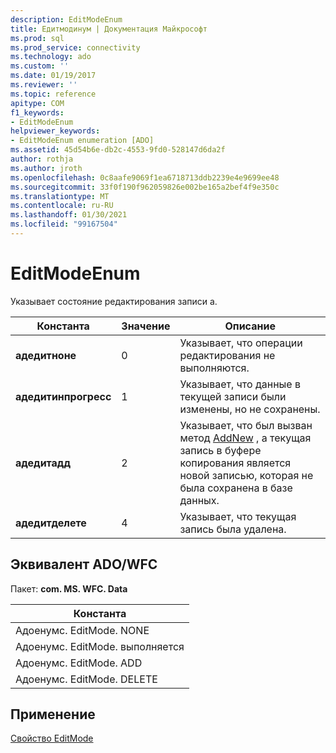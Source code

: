 ```yaml
---
description: EditModeEnum
title: Едитмодинум | Документация Майкрософт
ms.prod: sql
ms.prod_service: connectivity
ms.technology: ado
ms.custom: ''
ms.date: 01/19/2017
ms.reviewer: ''
ms.topic: reference
apitype: COM
f1_keywords:
- EditModeEnum
helpviewer_keywords:
- EditModeEnum enumeration [ADO]
ms.assetid: 45d54b6e-db2c-4553-9fd0-528147d6da2f
author: rothja
ms.author: jroth
ms.openlocfilehash: 0c8aafe9069f1ea6718713ddb2239e4e9699ee48
ms.sourcegitcommit: 33f0f190f962059826e002be165a2bef4f9e350c
ms.translationtype: MT
ms.contentlocale: ru-RU
ms.lasthandoff: 01/30/2021
ms.locfileid: "99167504"
---
```

# <a name="editmodeenum"></a>EditModeEnum
Указывает состояние редактирования записи a.  
  
|Константа|Значение|Описание|  
|--------------|-----------|-----------------|  
|**адедитноне**|0|Указывает, что операции редактирования не выполняются.|  
|**адедитинпрогресс**|1|Указывает, что данные в текущей записи были изменены, но не сохранены.|  
|**адедитадд**|2|Указывает, что был вызван метод [AddNew](../../../ado/reference/ado-api/addnew-method-ado.md) , а текущая запись в буфере копирования является новой записью, которая не была сохранена в базе данных.|  
|**адедитделете**|4|Указывает, что текущая запись была удалена.|  
  
## <a name="adowfc-equivalent"></a>Эквивалент ADO/WFC  
 Пакет: **com. MS. WFC. Data**  
  
|Константа|  
|--------------|  
|Адоенумс. EditMode. NONE|  
|Адоенумс. EditMode. выполняется|  
|Адоенумс. EditMode. ADD|  
|Адоенумс. EditMode. DELETE|  
  
## <a name="applies-to"></a>Применение  
 [Свойство EditMode](../../../ado/reference/ado-api/editmode-property.md)
